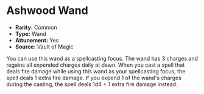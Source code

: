 # Ashwood Wand

- **Rarity:** Common
- **Type:** Wand
- **Attunement:** Yes
- **Source:** Vault of Magic

You can use this wand as a spellcasting focus. The wand has 3 charges and regains all expended charges daily at dawn. When you cast a spell that deals fire damage while using this wand as your spellcasting focus, the spell deals 1 extra fire damage. If you expend 1 of the wand's charges during the casting, the spell deals 1d4 + 1 extra fire damage instead.
